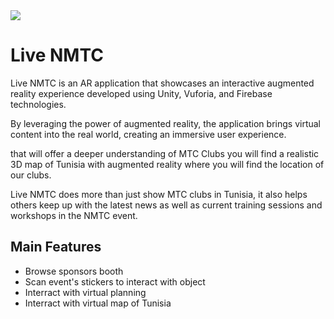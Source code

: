 
<img src="[https://github.com/MarieMoalla/Adopt-a-pet/blob/main/app/src/main/res/drawable/s1.jpg?raw=true](https://play-lh.googleusercontent.com/JhhJHbjbKsaXRHm1HilNHwlfDS1HxjOORUqdcrfD2UzLp2rOLxx5EfujwU-NkMNT8c4=w240-h480-rw)" align="center">

# Live NMTC

Live NMTC is an AR application that showcases an interactive augmented reality experience developed using Unity, Vuforia, and Firebase technologies. 

By leveraging the power of augmented reality, the application brings virtual content into the real world, creating an immersive user experience.

that will offer a deeper understanding of MTC Clubs you will find a realistic 3D map of Tunisia with augmented reality where you will find the location of our clubs.

Live NMTC does more than just show MTC clubs in Tunisia, it also helps others keep up with the latest news as well as current training sessions and workshops in the NMTC event.



## Main Features

- Browse sponsors booth
- Scan event's stickers to interact with object
- Interract with virtual planning
- Interract with virtual map of Tunisia


